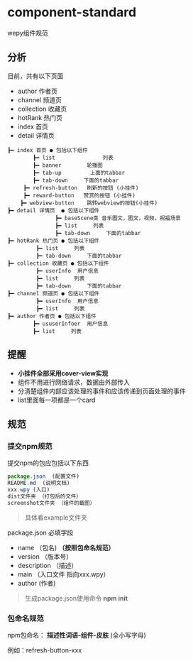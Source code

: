 # component-standard
wepy组件规范


## 分析
目前，共有以下页面

* author 作者页
* channel 频道页
* collection 收藏页
* hotRank 热门页
* index 首页
* detail 详情页


```
┣━ index 首页 ● 包括以下组件             
        ┣━ list               列表
        ┣━ banner        轮播图           
        ┣━ tab-up         上面的tabbar          
        ┣━ tab-down     下面的tabbar      
     ┣━ refresh-button   刷新的按钮 (小挂件)
	 ┣━ reward-button   赞赏的按钮 (小挂件)
 	┣━ webview-button    跳转webview的按钮(小挂件) 
┣━ detail 详情页  ● 包括以下组件 
               ┣━ baseScene类 音乐图文，图文，视频，祝福场景  
               ┣━ list     列表            
               ┣━ tab-down     下面的tabbar                        
┣━ hotRank 热门页 ● 包括以下组件 
         ┣━ list     列表     
         ┣━ tab-down     下面的tabbar      
┣━ collection 收藏页 ● 包括以下组件 
         ┣━ userInfo  用户信息            
         ┣━ list     列表          
         ┣━ tab-down     下面的tabbar            
┣━ channel 频道页 ● 包括以下组件 	
		 ┣━ userInfo  用户信息  
		 ┣━ list     列表     
┣━ author 作者页 ● 包括以下组件 	
        ┣━ ususerInfoer  用户信息 
	    ┣━ list     列表     
```





## 提醒

* **小挂件全部采用cover-view实现**
* 组件不用进行网络请求，数据由外部传入
* 分清楚组件内部应该处理的事件和应该传递到页面处理的事件
* list里面每一项都是一个card



## 规范

### 提交npm规范

提交npm的包应包括以下东西
```javascript
package.json  (配置文件)
README.md  (说明文档)
xxx.wpy (入口)
dist文件夹 （打包后的文件）
screenshot文件夹 （组件的截图）
```



> 具体看example文件夹



package.json 必填字段
* name （包名) **（按照包命名规范）**
* version （版本号）
* description （描述）
* main （入口文件 指向xxx.wpy）
* author (作者)

>生成package.json使用命令   **npm init**



### 包命名规范
npm包命名： **描述性词语-组件-皮肤**   (全小写字母)

例如：refresh-button-xxx
